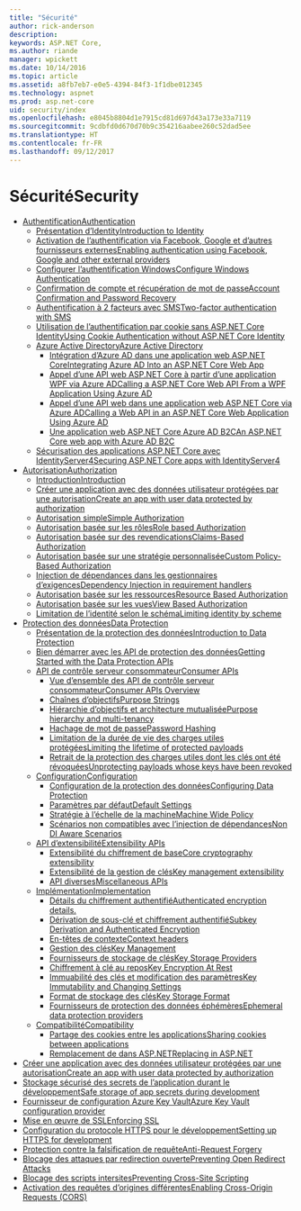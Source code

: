 ```yaml
---
title: "Sécurité"
author: rick-anderson
description: 
keywords: ASP.NET Core,
ms.author: riande
manager: wpickett
ms.date: 10/14/2016
ms.topic: article
ms.assetid: a8fb7eb7-e0e5-4394-84f3-1f1dbe012345
ms.technology: aspnet
ms.prod: asp.net-core
uid: security/index
ms.openlocfilehash: e8045b8804d1e7915cd81d697d43a173e33a7119
ms.sourcegitcommit: 9cdbfd0d670d70b9c354216aabee260c52dad5ee
ms.translationtype: HT
ms.contentlocale: fr-FR
ms.lasthandoff: 09/12/2017
---
```

# <a name="security"></a><span data-ttu-id="a724a-103">Sécurité</span><span class="sxs-lookup"><span data-stu-id="a724a-103">Security</span></span>

*   [<span data-ttu-id="a724a-104">Authentification</span><span class="sxs-lookup"><span data-stu-id="a724a-104">Authentication</span></span>](authentication/index.md)
    *   [<span data-ttu-id="a724a-105">Présentation d’Identity</span><span class="sxs-lookup"><span data-stu-id="a724a-105">Introduction to Identity</span></span>](authentication/identity.md)
    *   [<span data-ttu-id="a724a-106">Activation de l’authentification via Facebook, Google et d’autres fournisseurs externes</span><span class="sxs-lookup"><span data-stu-id="a724a-106">Enabling authentication using Facebook, Google and other external providers</span></span>](authentication/social/index.md)
    * [<span data-ttu-id="a724a-107">Configurer l’authentification Windows</span><span class="sxs-lookup"><span data-stu-id="a724a-107">Configure Windows Authentication</span></span>](authentication/windowsauth.md)
    *   [<span data-ttu-id="a724a-108">Confirmation de compte et récupération de mot de passe</span><span class="sxs-lookup"><span data-stu-id="a724a-108">Account Confirmation and Password Recovery</span></span>](authentication/accconfirm.md)
    *   [<span data-ttu-id="a724a-109">Authentification à 2 facteurs avec SMS</span><span class="sxs-lookup"><span data-stu-id="a724a-109">Two-factor authentication with SMS</span></span>](authentication/2fa.md) 
    *   [<span data-ttu-id="a724a-110">Utilisation de l’authentification par cookie sans ASP.NET Core Identity</span><span class="sxs-lookup"><span data-stu-id="a724a-110">Using Cookie Authentication without ASP.NET Core Identity</span></span>](authentication/cookie.md)
    *   [<span data-ttu-id="a724a-111">Azure Active Directory</span><span class="sxs-lookup"><span data-stu-id="a724a-111">Azure Active Directory</span></span>](authentication/azure-active-directory/index.md)
        *   [<span data-ttu-id="a724a-112">Intégration d’Azure AD dans une application web ASP.NET Core</span><span class="sxs-lookup"><span data-stu-id="a724a-112">Integrating Azure AD Into an ASP.NET Core Web App</span></span>](https://azure.microsoft.com/documentation/samples/active-directory-dotnet-webapp-openidconnect-aspnetcore/)
        *   [<span data-ttu-id="a724a-113">Appel d’une API web ASP.NET Core à partir d’une application WPF via Azure AD</span><span class="sxs-lookup"><span data-stu-id="a724a-113">Calling a ASP.NET Core Web API From a WPF Application Using Azure AD</span></span>](https://azure.microsoft.com/documentation/samples/active-directory-dotnet-native-aspnetcore/)
        *   [<span data-ttu-id="a724a-114">Appel d’une API web dans une application web ASP.NET Core via Azure AD</span><span class="sxs-lookup"><span data-stu-id="a724a-114">Calling a Web API in an ASP.NET Core Web Application Using Azure AD</span></span>](https://azure.microsoft.com/documentation/samples/active-directory-dotnet-webapp-webapi-openidconnect-aspnetcore/)
        *   [<span data-ttu-id="a724a-115">Une application web ASP.NET Core Azure AD B2C</span><span class="sxs-lookup"><span data-stu-id="a724a-115">An ASP.NET Core web app with Azure AD B2C</span></span>](https://azure.microsoft.com/resources/samples/active-directory-b2c-dotnetcore-webapp/)
    *   [<span data-ttu-id="a724a-116">Sécurisation des applications ASP.NET Core avec IdentityServer4</span><span class="sxs-lookup"><span data-stu-id="a724a-116">Securing ASP.NET Core apps with IdentityServer4</span></span>](https://identityserver4.readthedocs.io)
*   [<span data-ttu-id="a724a-117">Autorisation</span><span class="sxs-lookup"><span data-stu-id="a724a-117">Authorization</span></span>](authorization/index.md)
    *   [<span data-ttu-id="a724a-118">Introduction</span><span class="sxs-lookup"><span data-stu-id="a724a-118">Introduction</span></span>](authorization/introduction.md)
    *   [<span data-ttu-id="a724a-119">Créer une application avec des données utilisateur protégées par une autorisation</span><span class="sxs-lookup"><span data-stu-id="a724a-119">Create an app with user data protected by authorization</span></span>](xref:security/authorization/secure-data)
    *   [<span data-ttu-id="a724a-120">Autorisation simple</span><span class="sxs-lookup"><span data-stu-id="a724a-120">Simple Authorization</span></span>](authorization/simple.md)
    *   [<span data-ttu-id="a724a-121">Autorisation basée sur les rôles</span><span class="sxs-lookup"><span data-stu-id="a724a-121">Role based Authorization</span></span>](authorization/roles.md)
    *   [<span data-ttu-id="a724a-122">Autorisation basée sur des revendications</span><span class="sxs-lookup"><span data-stu-id="a724a-122">Claims-Based Authorization</span></span>](authorization/claims.md)
    *   [<span data-ttu-id="a724a-123">Autorisation basée sur une stratégie personnalisée</span><span class="sxs-lookup"><span data-stu-id="a724a-123">Custom Policy-Based Authorization</span></span>](authorization/policies.md)
    *   [<span data-ttu-id="a724a-124">Injection de dépendances dans les gestionnaires d’exigences</span><span class="sxs-lookup"><span data-stu-id="a724a-124">Dependency Injection in requirement handlers</span></span>](authorization/dependencyinjection.md)
    *   [<span data-ttu-id="a724a-125">Autorisation basée sur les ressources</span><span class="sxs-lookup"><span data-stu-id="a724a-125">Resource Based Authorization</span></span>](authorization/resourcebased.md)
    *   [<span data-ttu-id="a724a-126">Autorisation basée sur les vues</span><span class="sxs-lookup"><span data-stu-id="a724a-126">View Based Authorization</span></span>](authorization/views.md)
    *   [<span data-ttu-id="a724a-127">Limitation de l’identité selon le schéma</span><span class="sxs-lookup"><span data-stu-id="a724a-127">Limiting identity by scheme</span></span>](authorization/limitingidentitybyscheme.md)
*   [<span data-ttu-id="a724a-128">Protection des données</span><span class="sxs-lookup"><span data-stu-id="a724a-128">Data Protection</span></span>](data-protection/index.md)
    *   [<span data-ttu-id="a724a-129">Présentation de la protection des données</span><span class="sxs-lookup"><span data-stu-id="a724a-129">Introduction to Data Protection</span></span>](data-protection/introduction.md)
    *   [<span data-ttu-id="a724a-130">Bien démarrer avec les API de protection des données</span><span class="sxs-lookup"><span data-stu-id="a724a-130">Getting Started with the Data Protection APIs</span></span>](data-protection/using-data-protection.md)
    *   [<span data-ttu-id="a724a-131">API de contrôle serveur consommateur</span><span class="sxs-lookup"><span data-stu-id="a724a-131">Consumer APIs</span></span>](data-protection/consumer-apis/index.md)
        *   [<span data-ttu-id="a724a-132">Vue d’ensemble des API de contrôle serveur consommateur</span><span class="sxs-lookup"><span data-stu-id="a724a-132">Consumer APIs Overview</span></span>](data-protection/consumer-apis/overview.md)
        *   [<span data-ttu-id="a724a-133">Chaînes d’objectifs</span><span class="sxs-lookup"><span data-stu-id="a724a-133">Purpose Strings</span></span>](data-protection/consumer-apis/purpose-strings.md)
        *   [<span data-ttu-id="a724a-134">Hiérarchie d’objectifs et architecture mutualisée</span><span class="sxs-lookup"><span data-stu-id="a724a-134">Purpose hierarchy and multi-tenancy</span></span>](data-protection/consumer-apis/purpose-strings-multitenancy.md)
        *   [<span data-ttu-id="a724a-135">Hachage de mot de passe</span><span class="sxs-lookup"><span data-stu-id="a724a-135">Password Hashing</span></span>](data-protection/consumer-apis/password-hashing.md)
        *   [<span data-ttu-id="a724a-136">Limitation de la durée de vie des charges utiles protégées</span><span class="sxs-lookup"><span data-stu-id="a724a-136">Limiting the lifetime of protected payloads</span></span>](data-protection/consumer-apis/limited-lifetime-payloads.md)
        *   [<span data-ttu-id="a724a-137">Retrait de la protection des charges utiles dont les clés ont été révoquées</span><span class="sxs-lookup"><span data-stu-id="a724a-137">Unprotecting payloads whose keys have been revoked</span></span>](data-protection/consumer-apis/dangerous-unprotect.md)
    *   [<span data-ttu-id="a724a-138">Configuration</span><span class="sxs-lookup"><span data-stu-id="a724a-138">Configuration</span></span>](data-protection/configuration/index.md)
        *   [<span data-ttu-id="a724a-139">Configuration de la protection des données</span><span class="sxs-lookup"><span data-stu-id="a724a-139">Configuring Data Protection</span></span>](data-protection/configuration/overview.md)
        *   [<span data-ttu-id="a724a-140">Paramètres par défaut</span><span class="sxs-lookup"><span data-stu-id="a724a-140">Default Settings</span></span>](data-protection/configuration/default-settings.md)
        *   [<span data-ttu-id="a724a-141">Stratégie à l’échelle de la machine</span><span class="sxs-lookup"><span data-stu-id="a724a-141">Machine Wide Policy</span></span>](data-protection/configuration/machine-wide-policy.md)
        *   [<span data-ttu-id="a724a-142">Scénarios non compatibles avec l’injection de dépendances</span><span class="sxs-lookup"><span data-stu-id="a724a-142">Non DI Aware Scenarios</span></span>](data-protection/configuration/non-di-scenarios.md)
    *   [<span data-ttu-id="a724a-143">API d’extensibilité</span><span class="sxs-lookup"><span data-stu-id="a724a-143">Extensibility APIs</span></span>](data-protection/extensibility/index.md)
        *   [<span data-ttu-id="a724a-144">Extensibilité du chiffrement de base</span><span class="sxs-lookup"><span data-stu-id="a724a-144">Core cryptography extensibility</span></span>](data-protection/extensibility/core-crypto.md)
        *   [<span data-ttu-id="a724a-145">Extensibilité de la gestion de clés</span><span class="sxs-lookup"><span data-stu-id="a724a-145">Key management extensibility</span></span>](data-protection/extensibility/key-management.md)
        *   [<span data-ttu-id="a724a-146">API diverses</span><span class="sxs-lookup"><span data-stu-id="a724a-146">Miscellaneous APIs</span></span>](data-protection/extensibility/misc-apis.md)
    *   [<span data-ttu-id="a724a-147">Implémentation</span><span class="sxs-lookup"><span data-stu-id="a724a-147">Implementation</span></span>](data-protection/implementation/index.md)
        *   [<span data-ttu-id="a724a-148">Détails du chiffrement authentifié</span><span class="sxs-lookup"><span data-stu-id="a724a-148">Authenticated encryption details.</span></span>](data-protection/implementation/authenticated-encryption-details.md)
        *   [<span data-ttu-id="a724a-149">Dérivation de sous-clé et chiffrement authentifié</span><span class="sxs-lookup"><span data-stu-id="a724a-149">Subkey Derivation and Authenticated Encryption</span></span>](data-protection/implementation/subkeyderivation.md)
        *   [<span data-ttu-id="a724a-150">En-têtes de contexte</span><span class="sxs-lookup"><span data-stu-id="a724a-150">Context headers</span></span>](data-protection/implementation/context-headers.md)
        *   [<span data-ttu-id="a724a-151">Gestion des clés</span><span class="sxs-lookup"><span data-stu-id="a724a-151">Key Management</span></span>](data-protection/implementation/key-management.md)
        *   [<span data-ttu-id="a724a-152">Fournisseurs de stockage de clés</span><span class="sxs-lookup"><span data-stu-id="a724a-152">Key Storage Providers</span></span>](data-protection/implementation/key-storage-providers.md)
        *   [<span data-ttu-id="a724a-153">Chiffrement à clé au repos</span><span class="sxs-lookup"><span data-stu-id="a724a-153">Key Encryption At Rest</span></span>](data-protection/implementation/key-encryption-at-rest.md)
        *   [<span data-ttu-id="a724a-154">Immuabilité des clés et modification des paramètres</span><span class="sxs-lookup"><span data-stu-id="a724a-154">Key Immutability and Changing Settings</span></span>](data-protection/implementation/key-immutability.md)
        *   [<span data-ttu-id="a724a-155">Format de stockage des clés</span><span class="sxs-lookup"><span data-stu-id="a724a-155">Key Storage Format</span></span>](data-protection/implementation/key-storage-format.md)
        *   [<span data-ttu-id="a724a-156">Fournisseurs de protection des données éphémères</span><span class="sxs-lookup"><span data-stu-id="a724a-156">Ephemeral data protection providers</span></span>](data-protection/implementation/key-storage-ephemeral.md)
    *   [<span data-ttu-id="a724a-157">Compatibilité</span><span class="sxs-lookup"><span data-stu-id="a724a-157">Compatibility</span></span>](data-protection/compatibility/index.md)
        *   [<span data-ttu-id="a724a-158">Partage des cookies entre les applications</span><span class="sxs-lookup"><span data-stu-id="a724a-158">Sharing cookies between applications</span></span>](data-protection/compatibility/cookie-sharing.md)
        *   [<span data-ttu-id="a724a-159">Remplacement de <machineKey> dans ASP.NET</span><span class="sxs-lookup"><span data-stu-id="a724a-159">Replacing <machineKey> in ASP.NET</span></span>](data-protection/compatibility/replacing-machinekey.md)
*   [<span data-ttu-id="a724a-160">Créer une application avec des données utilisateur protégées par une autorisation</span><span class="sxs-lookup"><span data-stu-id="a724a-160">Create an app with user data protected by authorization</span></span>](xref:security/authorization/secure-data)
*   [<span data-ttu-id="a724a-161">Stockage sécurisé des secrets de l’application durant le développement</span><span class="sxs-lookup"><span data-stu-id="a724a-161">Safe storage of app secrets during development</span></span>](app-secrets.md)
*   [<span data-ttu-id="a724a-162">Fournisseur de configuration Azure Key Vault</span><span class="sxs-lookup"><span data-stu-id="a724a-162">Azure Key Vault configuration provider</span></span>](key-vault-configuration.md)
*   [<span data-ttu-id="a724a-163">Mise en œuvre de SSL</span><span class="sxs-lookup"><span data-stu-id="a724a-163">Enforcing SSL</span></span>](enforcing-ssl.md)
*   [<span data-ttu-id="a724a-164">Configuration du protocole HTTPS pour le développement</span><span class="sxs-lookup"><span data-stu-id="a724a-164">Setting up HTTPS for development</span></span>](https.md)
*   [<span data-ttu-id="a724a-165">Protection contre la falsification de requête</span><span class="sxs-lookup"><span data-stu-id="a724a-165">Anti-Request Forgery</span></span>](anti-request-forgery.md)
*   [<span data-ttu-id="a724a-166">Blocage des attaques par redirection ouverte</span><span class="sxs-lookup"><span data-stu-id="a724a-166">Preventing Open Redirect Attacks</span></span>](preventing-open-redirects.md)
*   [<span data-ttu-id="a724a-167">Blocage des scripts intersites</span><span class="sxs-lookup"><span data-stu-id="a724a-167">Preventing Cross-Site Scripting</span></span>](cross-site-scripting.md)
*   [<span data-ttu-id="a724a-168">Activation des requêtes d’origines différentes</span><span class="sxs-lookup"><span data-stu-id="a724a-168">Enabling Cross-Origin Requests (CORS)</span></span>](cors.md)
